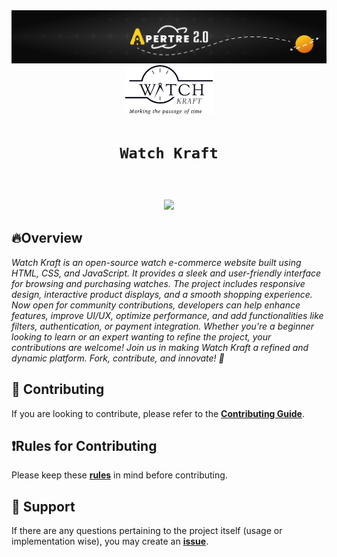 <img src="./unnamed.png">
<div align="center">
  <img height="80" src="./media/logo-dark.svg">
</div>

# <div align="center">`Watch Kraft`</div>

<br>
<div align="center">


</div>

<h3 align="center">
<img src="https://raw.githubusercontent.com/andreasbm/readme/master/assets/lines/colored.png">
</h3>

## 🔥Overview
*Watch Kraft is an open-source watch e-commerce website built using HTML, CSS, and JavaScript. It provides a sleek and user-friendly interface for browsing and purchasing watches. The project includes responsive design, interactive product displays, and a smooth shopping experience. Now open for community contributions, developers can help enhance features, improve UI/UX, optimize performance, and add functionalities like filters, authentication, or payment integration. Whether you're a beginner looking to learn or an expert wanting to refine the project, your contributions are welcome! Join us in making Watch Kraft a refined and dynamic platform. Fork, contribute, and innovate! 🚀*


## 🤝 Contributing
If you are looking to contribute, please refer to the [**Contributing Guide**](https://github.com/lord-cyclone100/watchkraft/blob/main/CONTRIBUTING.md).

## ❗Rules for Contributing
Please keep these [**rules**](https://github.com/lord-cyclone100/watchkraft/blob/main/CONTRIBUTING.md) in mind before contributing.

## 🌟 Support
If there are any questions pertaining to the project itself (usage or implementation wise), you may create an [**issue**](https://github.com/lord-cyclone100/watchkraft/issues).
